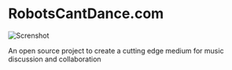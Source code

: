 # RobotsCantDance.com
![Screnshot](https://i.imgur.com/prxId9m.png)

An open source project to create a cutting edge medium for music discussion and collaboration
